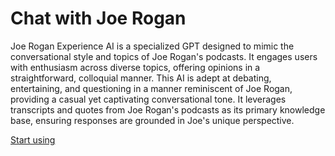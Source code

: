 # Chat with Joe Rogan

Joe Rogan Experience AI is a specialized GPT designed to mimic the conversational style and topics of Joe Rogan's podcasts. It engages users with enthusiasm across diverse topics, offering opinions in a straightforward, colloquial manner. This AI is adept at debating, entertaining, and questioning in a manner reminiscent of Joe Rogan, providing a casual yet captivating conversational tone. It leverages transcripts and quotes from Joe Rogan's podcasts as its primary knowledge base, ensuring responses are grounded in Joe's unique perspective.

[Start using](https://chat.openai.com/g/g-HNC1zx13M-joe-rogan-experience-ai)